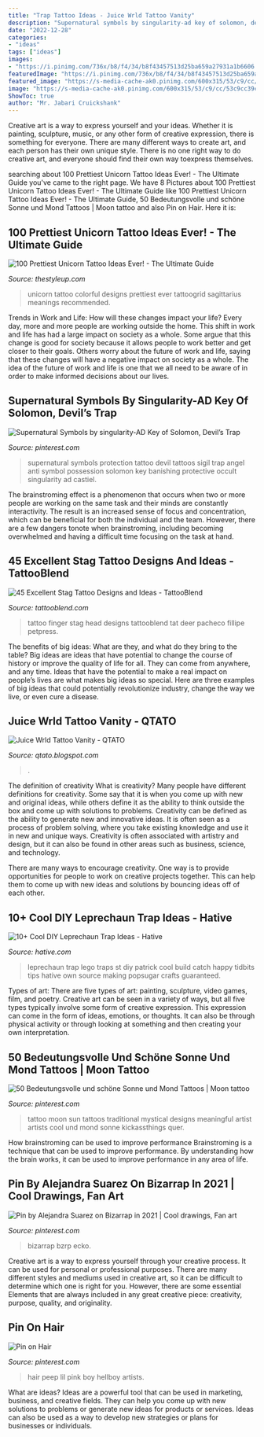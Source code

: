 ```yaml
---
title: "Trap Tattoo Ideas - Juice Wrld Tattoo Vanity"
description: "Supernatural symbols by singularity-ad key of solomon, devil’s trap"
date: "2022-12-28"
categories:
- "ideas"
tags: ["ideas"]
images:
- "https://i.pinimg.com/736x/b8/f4/34/b8f43457513d25ba659a27931a1b6606.jpg"
featuredImage: "https://i.pinimg.com/736x/b8/f4/34/b8f43457513d25ba659a27931a1b6606.jpg"
featured_image: "https://s-media-cache-ak0.pinimg.com/600x315/53/c9/cc/53c9cc39c4c5cd929447d9d0384359db.jpg"
image: "https://s-media-cache-ak0.pinimg.com/600x315/53/c9/cc/53c9cc39c4c5cd929447d9d0384359db.jpg"
ShowToc: true
author: "Mr. Jabari Cruickshank"
---
```



Creative art is a way to express yourself and your ideas. Whether it is painting, sculpture, music, or any other form of creative expression, there is something for everyone. There are many different ways to create art, and each person has their own unique style. There is no one right way to do creative art, and everyone should find their own way toexpress themselves.

	

		
searching about 100 Prettiest Unicorn Tattoo Ideas Ever! - The Ultimate Guide you've came to the right page. We have 8 Pictures about 100 Prettiest Unicorn Tattoo Ideas Ever! - The Ultimate Guide like 100 Prettiest Unicorn Tattoo Ideas Ever! - The Ultimate Guide, 50 Bedeutungsvolle und schöne Sonne und Mond Tattoos | Moon tattoo and also Pin on Hair. Here it is:
		
    
## 100 Prettiest Unicorn Tattoo Ideas Ever! - The Ultimate Guide

<img loading=lazy src="https://thestyleup.com/wp-content/uploads/2020/03/colorful-unicorn-tattoo.jpg" onerror="this.onerror=null;this.src='https://tse1.mm.bing.net/th?id=OIP.FTqJydJtFkrHggh9UV908AHaHa&amp;pid=15.1';" alt="100 Prettiest Unicorn Tattoo Ideas Ever! - The Ultimate Guide">

_Source: thestyleup.com_

>unicorn tattoo colorful designs prettiest ever tattoogrid sagittarius meanings recommended. 

	

Trends in Work and Life: How will these changes impact your life?
Every day, more and more people are working outside the home. This shift in work and life has had a large impact on society as a whole. Some argue that this change is good for society because it allows people to work better and get closer to their goals. Others worry about the future of work and life, saying that these changes will have a negative impact on society as a whole. The idea of the future of work and life is one that we all need to be aware of in order to make informed decisions about our lives.

    
## Supernatural Symbols By Singularity-AD Key Of Solomon, Devil’s Trap

<img loading=lazy src="https://s-media-cache-ak0.pinimg.com/600x315/53/c9/cc/53c9cc39c4c5cd929447d9d0384359db.jpg" onerror="this.onerror=null;this.src='https://tse3.mm.bing.net/th?id=OIP.W056gdWB16KyikY2ES1fYgHaD4&amp;pid=15.1';" alt="Supernatural Symbols by singularity-AD Key of Solomon, Devil’s Trap">

_Source: pinterest.com_

>supernatural symbols protection tattoo devil tattoos sigil trap angel anti symbol possession solomon key banishing protective occult singularity ad castiel. 

	

The brainstroming effect is a phenomenon that occurs when two or more people are working on the same task and their minds are constantly interactivity. The result is an increased sense of focus and concentration, which can be beneficial for both the individual and the team. However, there are a few dangers tonote when brainstroming, including becoming overwhelmed and having a difficult time focusing on the task at hand.

    
## 45 Excellent Stag Tattoo Designs And Ideas - TattooBlend

<img loading=lazy src="https://tattooblend.com/wp-content/uploads/2016/09/deer-finger-tattoo.jpg" onerror="this.onerror=null;this.src='https://tse3.mm.bing.net/th?id=OIP.9UykHxbWArCyTFor2BkT5gHaHW&amp;pid=15.1';" alt="45 Excellent Stag Tattoo Designs and Ideas - TattooBlend">

_Source: tattooblend.com_

>tattoo finger stag head designs tattooblend tat deer pacheco fillipe petpress. 

	

The benefits of big ideas: What are they, and what do they bring to the table?
Big ideas are ideas that have potential to change the course of history or improve the quality of life for all. They can come from anywhere, and any time. Ideas that have the potential to make a real impact on people’s lives are what makes big ideas so special. Here are three examples of big ideas that could potentially revolutionize industry, change the way we live, or even cure a disease.

    
## Juice Wrld Tattoo Vanity - QTATO

<img loading=lazy src="https://lh5.googleusercontent.com/proxy/r3SfZgAuNG38OtDRBLX-yvm41aw6eHrUcgivsqIs3cSV30TqJJ6GlyqnUfLG94mPn6AVt2Gxod7EOWLkGpYqWmO-4mS-CJOs7oBVfaQ6XmnSlgoH0vwHNSj6dEsQdCma=w1200-h630-p-k-no-nu" onerror="this.onerror=null;this.src='https://tse4.mm.bing.net/th?id=OIP.XXgAR6VSFQIjVW4f3GO0uQHaEq&amp;pid=15.1';" alt="Juice Wrld Tattoo Vanity - QTATO">

_Source: qtato.blogspot.com_

>. 

	

The definition of creativity
What is creativity? Many people have different definitions for creativity. Some say that it is when you come up with new and original ideas, while others define it as the ability to think outside the box and come up with solutions to problems.
Creativity can be defined as the ability to generate new and innovative ideas. It is often seen as a process of problem solving, where you take existing knowledge and use it in new and unique ways. Creativity is often associated with artistry and design, but it can also be found in other areas such as business, science, and technology.

There are many ways to encourage creativity. One way is to provide opportunities for people to work on creative projects together. This can help them to come up with new ideas and solutions by bouncing ideas off of each other.

    
## 10+ Cool DIY Leprechaun Trap Ideas - Hative

<img loading=lazy src="https://hative.com/wp-content/uploads/2014/06/leprechaun-trap-ideas/2-leprechaun-trap-ideas.jpg" onerror="this.onerror=null;this.src='https://tse1.mm.bing.net/th?id=OIP.WIICgFzqZbc8OYpycB3N-AHaJA&amp;pid=15.1';" alt="10+ Cool DIY Leprechaun Trap Ideas - Hative">

_Source: hative.com_

>leprechaun trap lego traps st diy patrick cool build catch happy tidbits tips hative own source making popsugar crafts guaranteed. 

	

Types of art: There are five types of art: painting, sculpture, video games, film, and poetry.
Creative art can be seen in a variety of ways, but all five types typically involve some form of creative expression. This expression can come in the form of ideas, emotions, or thoughts. It can also be through physical activity or through looking at something and then creating your own interpretation.

    
## 50 Bedeutungsvolle Und Schöne Sonne Und Mond Tattoos | Moon Tattoo

<img loading=lazy src="https://i.pinimg.com/736x/b8/f4/34/b8f43457513d25ba659a27931a1b6606.jpg" onerror="this.onerror=null;this.src='https://tse3.mm.bing.net/th?id=OIP.ZzMLbudB2MBkSsIckVnvmgHaJ3&amp;pid=15.1';" alt="50 Bedeutungsvolle und schöne Sonne und Mond Tattoos | Moon tattoo">

_Source: pinterest.com_

>tattoo moon sun tattoos traditional mystical designs meaningful artist artists cool und mond sonne kickassthings quer. 

	

How brainstroming can be used to improve performance
Brainstroming is a technique that can be used to improve performance. By understanding how the brain works, it can be used to improve performance in any area of life.

    
## Pin By Alejandra Suarez On Bizarrap In 2021 | Cool Drawings, Fan Art

<img loading=lazy src="https://i.pinimg.com/736x/97/0c/45/970c45ae5233dff814a29dd77400a38c.jpg" onerror="this.onerror=null;this.src='https://tse4.mm.bing.net/th?id=OIP.Otj5ZhRpqiMHN5KDzaPZhAHaG3&amp;pid=15.1';" alt="Pin by Alejandra Suarez on Bizarrap in 2021 | Cool drawings, Fan art">

_Source: pinterest.com_

>bizarrap bzrp ecko. 

	

Creative art is a way to express yourself through your creative process. It can be used for personal or professional purposes. There are many different styles and mediums used in creative art, so it can be difficult to determine which one is right for you. However, there are some essential Elements that are always included in any great creative piece: creativity, purpose, quality, and originality.

    
## Pin On Hair

<img loading=lazy src="https://i.pinimg.com/originals/e1/df/f6/e1dff651108126f291be30ba1c5e4a09.jpg" onerror="this.onerror=null;this.src='https://tse2.mm.bing.net/th?id=OIP.qGkrrRvQH-pssijTN7WG-QDiET&amp;pid=15.1';" alt="Pin on Hair">

_Source: pinterest.com_

>hair peep lil pink boy hellboy artists. 

	

What are ideas?
Ideas are a powerful tool that can be used in marketing, business, and creative fields. They can help you come up with new solutions to problems or generate new ideas for products or services. Ideas can also be used as a way to develop new strategies or plans for businesses or individuals.

